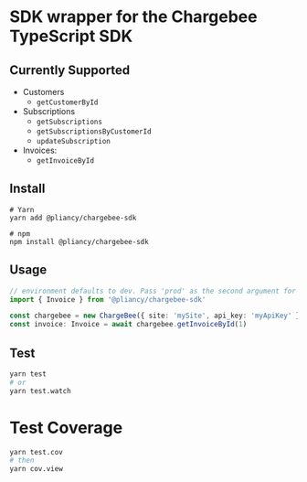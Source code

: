# SDK wrapper for the Chargebee TypeScript SDK

## Currently Supported
- Customers
    - `getCustomerById`
- Subscriptions
    - `getSubscriptions`
    - `getSubscriptionsByCustomerId`
    - `updateSubscription`
- Invoices:
    - `getInvoiceById`
  
## Install
```shell
# Yarn
yarn add @pliancy/chargebee-sdk

# npm
npm install @pliancy/chargebee-sdk
```

## Usage

```typescript
// environment defaults to dev. Pass 'prod' as the second argument for producton
import { Invoice } from '@pliancy/chargebee-sdk'

const chargebee = new ChargeBee({ site: 'mySite', api_key: 'myApiKey' })
const invoice: Invoice = await chargebee.getInvoiceById(1)
```

## Test

```bash
yarn test
# or
yarn test.watch
```

# Test Coverage

```bash
yarn test.cov
# then
yarn cov.view
```
